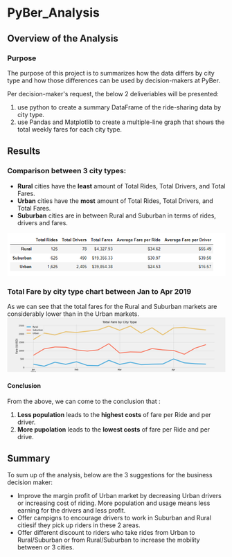 # PyBer_Analysis

## Overview of the Analysis
### Purpose
The purpose of this project is to summarizes how the data differs by city type and how those differences can be used by decision-makers at PyBer.

Per decision-maker's request, the below 2 deliveriables will be presented:
1. use python to create a summary DataFrame of the ride-sharing data by city type.
2. use Pandas and Matplotlib to create a multiple-line graph that shows the total weekly fares for each city type.

## Results
### Comparison between 3 city types:
  - **Rural** cities have the **least** amount of Total Rides, Total Drivers, and Total Fares. 
  - **Urban** cities have the **most** amount of Total Rides, Total Drivers, and Total Fares. 
  - **Suburban** cities are in between Rural and Suburban in terms of rides, drivers and fares.

![](analysis/summary_data.png)

### Total Fare by city type chart between Jan to Apr 2019
As we can see that the total fares for the Rural and Suburban markets are considerably lower than in the Urban markets. 
![](analysis/PyBer_fare_summary.png)

#### Conclusion 
From the above, we can come to the conclusion that :
1. **Less population** leads to the **highest costs** of fare per Ride and per driver.
2. **More pupolation** leads to the **lowest costs** of fare per Ride and per drive.

## Summary
To sum up of the analysis, below are the 3 suggestions for the business decision maker:
 - Improve the margin profit of Urban market by decreasing Urban drivers or increasing cost of riding. More population and usage means less earning for the drivers and less profit.
 - Offer campigns to encourage drivers to work in Suburban and Rural citiesif they pick up riders in these 2 areas.
 - Offer different discount to riders who take rides from Urban to Rural/Suburban or from Rural/Suburban to increase the mobility between or 3 cities.
